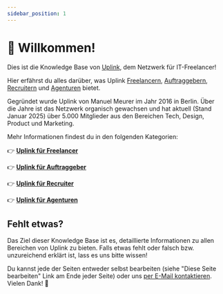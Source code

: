```yaml
---
sidebar_position: 1
---
```


# 👋 Willkommen!

Dies ist die Knowledge Base von [Uplink](https://uplink.tech/), dem Netzwerk für IT-Freelancer!

Hier erfährst du alles darüber, was Uplink [Freelancern](020-freelancers/index.md), [Auftraggebern](030-clients/index.md), [Recruitern](040-recruiters/index.md) und [Agenturen](050-agencies/index.md) bietet.

Gegründet wurde Uplink von Manuel Meurer im Jahr 2016 in Berlin. Über die Jahre ist das Netzwerk organisch gewachsen und hat aktuell (Stand Januar 2025) über 5.000 Mitglieder aus den Bereichen Tech, Design, Product und Marketing.

Mehr Informationen findest du in den folgenden Kategorien:

👉 **[Uplink für Freelancer](020-freelancers/index.md)**

👉 **[Uplink für Auftraggeber](030-clients/index.md)**

👉 **[Uplink für Recruiter](040-recruiters/index.md)**

👉 **[Uplink für Agenturen](050-agencies/index.md)**

## Fehlt etwas?

Das Ziel dieser Knowledge Base ist es, detaillierte Informationen zu allen Bereichen von Uplink zu bieten. Falls etwas fehlt oder falsch bzw. unzureichend erklärt ist, lass es uns bitte wissen!

Du kannst jede der Seiten entweder selbst bearbeiten (siehe "Diese Seite bearbeiten" Link am Ende jeder Seite) oder uns [per E-Mail kontaktieren](mailto:hello@uplink.tech). Vielen Dank! 🙇
